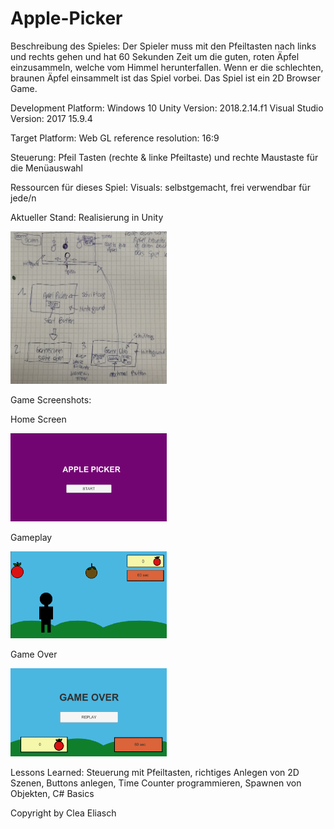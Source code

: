 # Apple-Picker
Beschreibung des Spieles: 
Der Spieler muss mit den Pfeiltasten nach links und rechts gehen und hat 60 Sekunden Zeit um die guten, roten Äpfel einzusammeln, welche vom Himmel herunterfallen. Wenn er die schlechten, braunen Äpfel einsammelt ist das Spiel vorbei. Das Spiel ist ein 2D Browser Game.

Development Platform:
Windows 10
Unity Version: 2018.2.14.f1
Visual Studio Version: 2017 15.9.4

Target Platform: 
Web GL
reference resolution: 16:9

Steuerung: Pfeil Tasten (rechte & linke Pfeiltaste) und rechte Maustaste für die Menüauswahl

Ressourcen für dieses Spiel: 
Visuals: selbstgemacht, frei verwendbar für jede/n

Aktueller Stand: Realisierung in Unity 


<div>
<img src= "./Screenshots/Skizzen_Apple-Picker.jpg" width="250">
</div>

Game Screenshots:

Home Screen
<div>
<img src="./Screenshots/HomeScreen.png" width="250">
</div>

Gameplay
<div>
<img src="./Screenshots/MainScreen.png" width="250">
</div>

Game Over
<div>
<img src="./Screenshots/GameOverScreen.png" width="250">
</div>

Lessons Learned: Steuerung mit Pfeiltasten, richtiges Anlegen von 2D Szenen, Buttons anlegen, Time Counter programmieren, Spawnen von Objekten, C# Basics

Copyright by Clea Eliasch